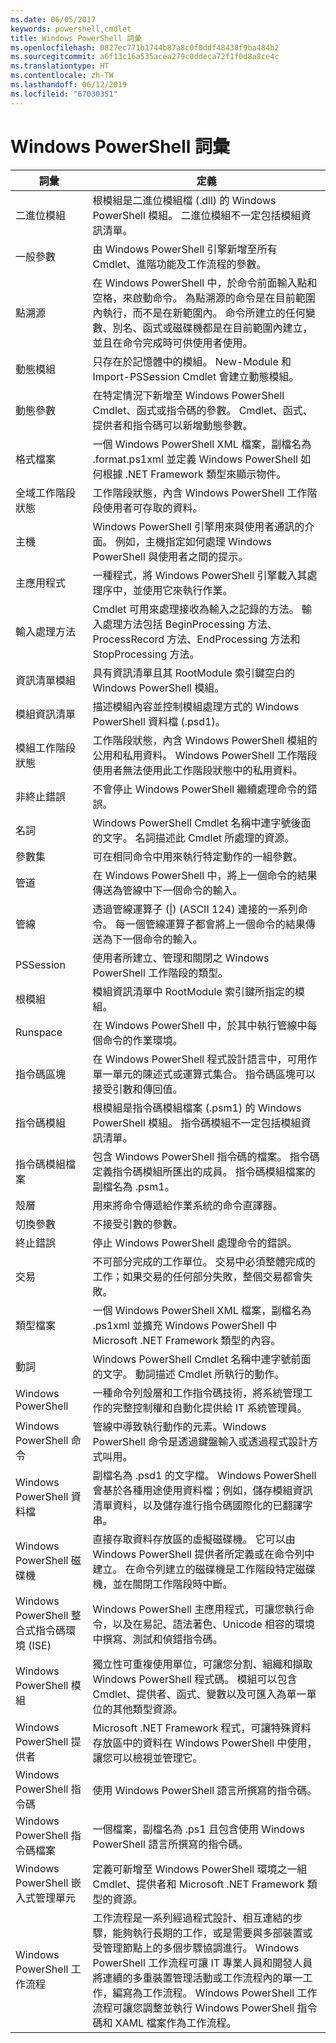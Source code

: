 ```yaml
---
ms.date: 06/05/2017
keywords: powershell,cmdlet
title: Windows PowerShell 詞彙
ms.openlocfilehash: 0827ec771b1744b87a8c0f0ddf48438f9ba484b2
ms.sourcegitcommit: a6f13c16a535acea279c0ddeca72f1f0d8a8ce4c
ms.translationtype: HT
ms.contentlocale: zh-TW
ms.lasthandoff: 06/12/2019
ms.locfileid: "67030351"
---
```

# <a name="windows-powershell-glossary"></a>Windows PowerShell 詞彙


|詞彙|定義|
|--------|--------------|
|二進位模組|根模組是二進位模組檔 (.dll) 的 Windows PowerShell 模組。 二進位模組不一定包括模組資訊清單。|
|一般參數|由 Windows PowerShell 引擎新增至所有 Cmdlet、進階功能及工作流程的參數。|
|點溯源|在 Windows PowerShell 中，於命令前面輸入點和空格，來啟動命令。 為點溯源的命令是在目前範圍內執行，而不是在新範圍內。 命令所建立的任何變數、別名、函式或磁碟機都是在目前範圍內建立，並且在命令完成時可供使用者使用。|
|動態模組|只存在於記憶體中的模組。 New-Module 和 Import-PSSession Cmdlet 會建立動態模組。|
|動態參數|在特定情況下新增至 Windows PowerShell Cmdlet、函式或指令碼的參數。 Cmdlet、函式、提供者和指令碼可以新增動態參數。|
|格式檔案|一個 Windows PowerShell XML 檔案，副檔名為 .format.ps1xml 並定義 Windows PowerShell 如何根據 .NET Framework 類型來顯示物件。|
|全域工作階段狀態|工作階段狀態，內含 Windows PowerShell 工作階段使用者可存取的資料。|
|主機|Windows PowerShell 引擎用來與使用者通訊的介面。 例如，主機指定如何處理 Windows PowerShell 與使用者之間的提示。|
|主應用程式|一種程式，將 Windows PowerShell 引擎載入其處理序中，並使用它來執行作業。|
|輸入處理方法|Cmdlet 可用來處理接收為輸入之記錄的方法。 輸入處理方法包括 BeginProcessing 方法、ProcessRecord 方法、EndProcessing 方法和 StopProcessing 方法。|
|資訊清單模組|具有資訊清單且其 RootModule 索引鍵空白的 Windows PowerShell 模組。|
|模組資訊清單|描述模組內容並控制模組處理方式的 Windows PowerShell 資料檔 (.psd1)。|
|模組工作階段狀態|工作階段狀態，內含 Windows PowerShell 模組的公用和私用資料。 Windows PowerShell 工作階段使用者無法使用此工作階段狀態中的私用資料。|
|非終止錯誤|不會停止 Windows PowerShell 繼續處理命令的錯誤。|
|名詞|Windows PowerShell Cmdlet 名稱中連字號後面的文字。 名詞描述此 Cmdlet 所處理的資源。|
|參數集|可在相同命令中用來執行特定動作的一組參數。|
|管道|在 Windows PowerShell 中，將上一個命令的結果傳送為管線中下一個命令的輸入。|
|管線|透過管線運算子 (&#124;) (ASCII 124) 連接的一系列命令。 每一個管線運算子都會將上一個命令的結果傳送為下一個命令的輸入。|
|PSSession|使用者所建立、管理和關閉之 Windows PowerShell 工作階段的類型。|
|根模組|模組資訊清單中 RootModule 索引鍵所指定的模組。|
|Runspace|在 Windows PowerShell 中，於其中執行管線中每個命令的作業環境。|
|指令碼區塊|在 Windows PowerShell 程式設計語言中，可用作單一單元的陳述式或運算式集合。 指令碼區塊可以接受引數和傳回值。|
|指令碼模組|根模組是指令碼模組檔案 (.psm1) 的 Windows PowerShell 模組。 指令碼模組不一定包括模組資訊清單。|
|指令碼模組檔案|包含 Windows PowerShell 指令碼的檔案。 指令碼定義指令碼模組所匯出的成員。 指令碼模組檔案的副檔名為 .psm1。|
|殼層|用來將命令傳遞給作業系統的命令直譯器。|
|切換參數|不接受引數的參數。|
|終止錯誤|停止 Windows PowerShell 處理命令的錯誤。|
|交易|不可部分完成的工作單位。 交易中必須整體完成的工作；如果交易的任何部分失敗，整個交易都會失敗。|
|類型檔案|一個 Windows PowerShell XML 檔案，副檔名為 .ps1xml 並擴充 Windows PowerShell 中 Microsoft .NET Framework 類型的內容。|
|動詞|Windows PowerShell Cmdlet 名稱中連字號前面的文字。 動詞描述 Cmdlet 所執行的動作。|
|Windows PowerShell|一種命令列殼層和工作指令碼技術，將系統管理工作的完整控制權和自動化提供給 IT 系統管理員。|
|Windows PowerShell 命令|管線中導致執行動作的元素。Windows PowerShell 命令是透過鍵盤輸入或透過程式設計方式叫用。|
|Windows PowerShell 資料檔|副檔名為 .psd1 的文字檔。 Windows PowerShell 會基於各種用途使用資料檔；例如，儲存模組資訊清單資料，以及儲存進行指令碼國際化的已翻譯字串。|
|Windows PowerShell 磁碟機|直接存取資料存放區的虛擬磁碟機。 它可以由 Windows PowerShell 提供者所定義或在命令列中建立。 在命令列建立的磁碟機是工作階段特定磁碟機，並在關閉工作階段時中斷。|
|Windows PowerShell 整合式指令碼環境 (ISE)|Windows PowerShell 主應用程式，可讓您執行命令，以及在易記、語法著色、Unicode 相容的環境中撰寫、測試和偵錯指令碼。|
|Windows PowerShell 模組|獨立性可重複使用單位，可讓您分割、組織和擷取 Windows PowerShell 程式碼。 模組可以包含 Cmdlet、提供者、函式、變數以及可匯入為單一單位的其他類型資源。|
|Windows PowerShell 提供者|Microsoft .NET Framework 程式，可讓特殊資料存放區中的資料在 Windows PowerShell 中使用，讓您可以檢視並管理它。|
|Windows PowerShell 指令碼|使用 Windows PowerShell 語言所撰寫的指令碼。|
|Windows PowerShell 指令碼檔案|一個檔案，副檔名為 .ps1 且包含使用 Windows PowerShell 語言所撰寫的指令碼。|
|Windows PowerShell 嵌入式管理單元|定義可新增至 Windows PowerShell 環境之一組 Cmdlet、提供者和 Microsoft .NET Framework 類型的資源。|
|Windows PowerShell 工作流程|工作流程是一系列經過程式設計、相互連結的步驟，能夠執行長期的工作，或是需要與多部裝置或受管理節點上的多個步驟協調進行。 Windows PowerShell 工作流程可讓 IT 專業人員和開發人員將連續的多重裝置管理活動或工作流程內的單一工作，編寫為工作流程。 Windows PowerShell 工作流程可讓您調整並執行 Windows PowerShell 指令碼和 XAML 檔案作為工作流程。|
